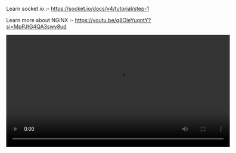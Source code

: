 Learn socket.io :- https://socket.io/docs/v4/tutorial/step-1

Learn more about NGINX :- https://youtu.be/q8OleYuqntY?si=MpPJtG4QA3swv8ud


<video width="600" controls>
  <source src="https://vimeo.com/1062386207/83172bbd32?share=copy" type="video/mp4">
  Your browser does not support the video tag.
</video>
